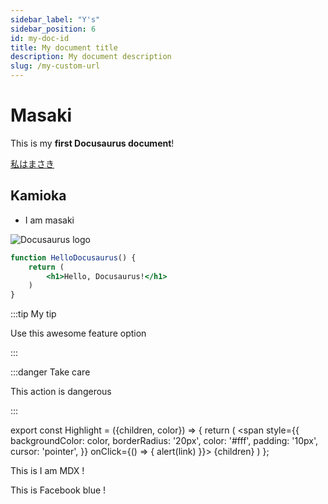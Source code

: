 ```yaml
---
sidebar_label: "Y's"
sidebar_position: 6
id: my-doc-id
title: My document title
description: My document description
slug: /my-custom-url
---
```


# Masaki

This is my **first Docusaurus document**!

[私はまさき](#kamioka)

## Kamioka

- I am masaki


![Docusaurus logo](/img/docusaurus.png)

```jsx title="src/components/HelloDocusaurus.js"
function HelloDocusaurus() {
    return (
        <h1>Hello, Docusaurus!</h1>
    )
}
```

:::tip My tip

Use this awesome feature option

:::

:::danger Take care

This action is dangerous

:::

export const Highlight = ({children, color}) => {
  return (
    <span
      style={{
        backgroundColor: color,
        borderRadius: '20px',
        color: '#fff',
        padding: '10px',
        cursor: 'pointer',
      }}
      onClick={() => {
        alert(link)
      }}>
      {children}
    </span>
    )
};

This is <Highlight color="#25c2a0">I am MDX</Highlight> !

This is <Highlight color="#1877F2">Facebook blue</Highlight> !